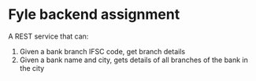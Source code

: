 # Fyle backend assignment
A REST service that can:
1. Given a bank branch IFSC code, get branch details
2. Given a bank name and city, gets details of all branches of the bank in the city

